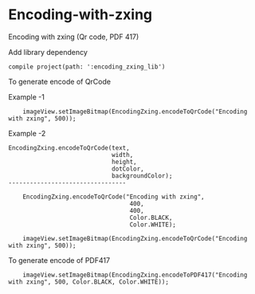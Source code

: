 # Encoding-with-zxing
Encoding with zxing (Qr code, PDF 417)


Add library dependency

    compile project(path: ':encoding_zxing_lib')
    
To generate encode of QrCode

Example -1

        imageView.setImageBitmap(EncodingZxing.encodeToQrCode("Encoding with zxing", 500));
        
Example -2

    EncodingZxing.encodeToQrCode(text,
                                 width,
                                 height,
                                 dotColor,
                                 backgroundColor);
    ---------------------------------

        EncodingZxing.encodeToQrCode("Encoding with zxing",
                                      400,
                                      400,
                                      Color.BLACK,
                                      Color.WHITE);

        imageView.setImageBitmap(EncodingZxing.encodeToQrCode("Encoding with zxing", 500));

To generate encode of PDF417

        imageView.setImageBitmap(EncodingZxing.encodeToPDF417("Encoding with zxing", 500, Color.BLACK, Color.WHITE));
